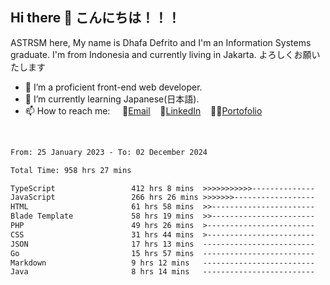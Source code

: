 ## Hi there 👋 こんにちは！！！
ASTRSM here, My name is Dhafa Defrito and I'm an Information Systems graduate. I'm from Indonesia and currently living in Jakarta. よろしくお願いたします

- 🔭 I’m a proficient front-end web developer.
- 🌱 I’m currently learning Japanese(日本語).
- 📫 How to reach me: &nbsp;&nbsp;&nbsp;&nbsp;📧[Email](ddefrito@gmail.com)&nbsp;&nbsp;&nbsp;&nbsp;💼[LinkedIn](https://www.linkedin.com/in/dhafa-defrita-rama-yudistira-9357a9229/)&nbsp;&nbsp;&nbsp;&nbsp;👨‍🎨[Portofolio](https://ddefrito.vercel.app/)
<br>
<!-- <p align="left">
<a href="https://github.com/ASTRSM">
  <img height="180em" src="https://github-readme-stats-eight-theta.vercel.app/api?username=ASTRSM&show_icons=true&theme=dracula&include_all_commits=true&count_private=true"/>
  <img height="180em" src="https://github-readme-stats-eight-theta.vercel.app/api/top-langs/?username=ASTRSM&layout=compact&langs_count=8&theme=dracula"/>
</a>
</p> -->

<!--START_SECTION:waka-->

```txt
From: 25 January 2023 - To: 02 December 2024

Total Time: 958 hrs 27 mins

TypeScript                 412 hrs 8 mins  >>>>>>>>>>>--------------   43.00 %
JavaScript                 266 hrs 26 mins >>>>>>>------------------   27.80 %
HTML                       61 hrs 58 mins  >>-----------------------   06.47 %
Blade Template             58 hrs 19 mins  >>-----------------------   06.09 %
PHP                        49 hrs 26 mins  >------------------------   05.16 %
CSS                        31 hrs 44 mins  >------------------------   03.31 %
JSON                       17 hrs 13 mins  -------------------------   01.80 %
Go                         15 hrs 57 mins  -------------------------   01.66 %
Markdown                   9 hrs 12 mins   -------------------------   00.96 %
Java                       8 hrs 14 mins   -------------------------   00.86 %
```

<!--END_SECTION:waka-->
